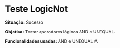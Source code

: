 # Teste LogicNot
<b>Situação:</b> Sucesso

<b>Objetivo:</b> Testar operadores lógicos AND e UNEQUAL.

<b>Funcionalidades usadas:</b> AND e UNEQUAL #.
